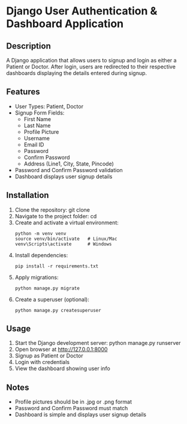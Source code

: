 # Django User Authentication & Dashboard Application

## Description
A Django application that allows users to signup and login as either a Patient or Doctor. After login, users are redirected to their respective dashboards displaying the details entered during signup.

## Features
- User Types: Patient, Doctor
- Signup Form Fields:
  - First Name
  - Last Name
  - Profile Picture
  - Username
  - Email ID
  - Password
  - Confirm Password
  - Address (Line1, City, State, Pincode)
- Password and Confirm Password validation
- Dashboard displays user signup details

## Installation
1. Clone the repository:
   git clone <repository-url>
2. Navigate to the project folder:
   cd <project-folder>
3. Create and activate a virtual environment:
   ```
   python -m venv venv
   source venv/bin/activate   # Linux/Mac
   venv\Scripts\activate      # Windows
5. Install dependencies:
   ```
   pip install -r requirements.txt
7. Apply migrations:
   ```
   python manage.py migrate
9. Create a superuser (optional):
    ```
   python manage.py createsuperuser

## Usage
1. Start the Django development server:
   python manage.py runserver
2. Open browser at http://127.0.0.1:8000
3. Signup as Patient or Doctor
4. Login with credentials
5. View the dashboard showing user info

## Notes
- Profile pictures should be in .jpg or .png format
- Password and Confirm Password must match
- Dashboard is simple and displays user signup details
